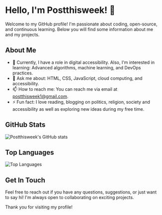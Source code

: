 # Hello, I'm Postthisweek! 👋

Welcome to my GitHub profile! I'm passionate about coding, open-source, and continuous learning. Below you will find some information about me and my projects.

## About Me

- 🌱 Currently, I have a role in digital accessibility. Also, I'm interested in learning: Advanced algorithms, machine learning, and DevOps practices.
- 💬 Ask me about: HTML, CSS, JavaScript, cloud computing, and accessibility.
- 📫 How to reach me: You can reach me via email at postthisweek1@gmail.com. 
- ⚡ Fun fact: I love reading, blogging on politics, religion, society and accessibility as well as exploring new ideas during my free time.

## GitHub Stats

![Postthisweek's GitHub stats](https://github-readme-stats.vercel.app/api?username=Postthisweek&show_icons=true&theme=radical)

## Top Languages

![Top Languages](https://github-readme-stats.vercel.app/api/top-langs/?username=Postthisweek&layout=compact&theme=radical)

## Get In Touch

Feel free to reach out if you have any questions, suggestions, or just want to say hi! I'm always open to collaborating on exciting projects.

Thank you for visiting my profile!
